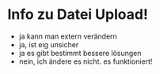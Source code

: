 # Info zu Datei Upload!

- ja kann man extern verändern
- ja, ist eig unsicher
- ja es gibt bestimmt bessere lösungen
- nein, ich ändere es nicht. es funktioniert!
